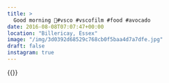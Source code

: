 ```yaml
---
title: >
  Good morning 🔪#vsco #vscofilm #food #avocado
date: 2016-08-08T07:07:47+00:00
location: "Billericay, Essex"
image: "/img/3d0392d68529c768cb0f5baa4d7a7dfe.jpg"
draft: false
instagram: true
---
```


{{<photo src="/img/3d0392d68529c768cb0f5baa4d7a7dfe.jpg">}}
